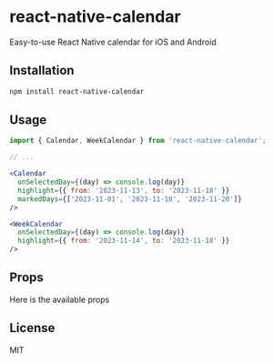 # react-native-calendar

Easy-to-use React Native calendar for iOS and Android

## Installation

```sh
npm install react-native-calendar
```

## Usage

```jsx
import { Calendar, WeekCalendar } from 'react-native-calendar';

// ...

<Calendar
  onSelectedDay={(day) => console.log(day)}
  highlight={{ from: '2023-11-13', to: '2023-11-18' }}
  markedDays={['2023-11-01', '2023-11-18', '2023-11-20']}
/>

<WeekCalendar
  onSelectedDay={(day) => console.log(day)}
  highlight={{ from: '2023-11-14', to: '2023-11-18' }}
/>
```

## Props

Here is the available props

## License

MIT

